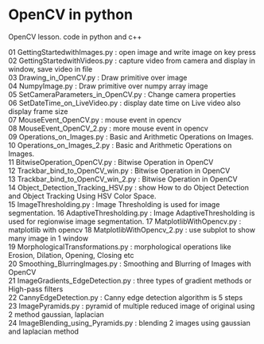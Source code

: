 # OpenCV in python
OpenCV lesson. code in python and c++  
  
01 GettingStartedwithImages.py : open image and write image on key press  
02 GettingStartedwithVideos.py : capture video from camera and display in window, save video in file  
03 Drawing_in_OpenCV.py        :  Draw primitive over image  
04 NumpyImage.py               :  Draw primitive over numpy array image  
05 SetCameraParameters_in_OpenCV.py : Change camera properties  
06 SetDateTime_on_LiveVideo.py :  display date time on Live video also display frame size  
07 MouseEvent_OpenCV.py        : mouse event in opencv  
08 MouseEvent_OpenCV_2.py      : more mouse event in opencv  
09 Operations_on_Images.py     : Basic and Arithmetic Operations on Images.  
10 Operations_on_Images_2.py   : Basic and Arithmetic Operations on Images.  
11 BitwiseOperation_OpenCV.py  : Bitwise Operation in OpenCV   
12 Trackbar_bind_to_OpenCV_win.py   : Bitwise Operation in OpenCV  
13 Trackbar_bind_to_OpenCV_win_2.py : Bitwise Operation in OpenCV  
14 Object_Detection_Tracking_HSV.py : show How to do Object Detection and Object Tracking Using HSV Color Space.  
15 ImageThresholding.py        : Image Thresholding is used for image segmentation.
16 AdaptiveThresholding.py     : Image AdaptiveThresholding is used for regionwise image segmentation.
17 MatplotlibWithOpencv.py     : matplotlib with opencv
18 MatplotlibWithOpencv_2.py   : use subplot to show many image in 1 window  
19 MorphologicalTransformations.py : morphological operations like Erosion, Dilation, Opening, Closing etc  
20 Smoothing_BlurringImages.py : Smoothing and Blurring of Images with OpenCV  
21 ImageGradients_EdgeDetection.py : three types of gradient methods or High-pass filters  
22 CannyEdgeDetection.py : Canny edge detection algorithm is 5 steps  
23 ImagePyramids.py      : pyramid of multiple reduced image of original using 2 method gaussian, laplacian  
24 ImageBlending_using_Pyramids.py : blending 2 images using gaussian and laplacian method